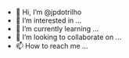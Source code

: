 - 👋 Hi, I’m @jpdotrilho
- 👀 I’m interested in ...
- 🌱 I’m currently learning ...
- 💞️ I’m looking to collaborate on ...
- 📫 How to reach me ...

<!---
jpdotrilho/jpdotrilho is a ✨ special ✨ repository because its `README.md` (this file) appears on your GitHub profile.
You can click the Preview link to take a look at your changes.
--->
